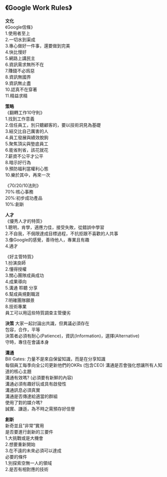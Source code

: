 ## 《Google Work Rules》
**文化**  
《Google信條》  
1.使用者至上  
2.一切水到渠成  
3.專心做好一件事，還要做到完美  
4.快比慢好  
5.網路上講民主  
6.資訊需求無所不在  
7.賺錢不必爲惡  
8.資訊無國界  
9.資訊無止盡  
10.認真不在穿著  
11.精益求精  

**策略**  
《翻轉工作10守則》  
1.找到工作意義  
2.信任員工，別只聽顧客的，要以技術洞見為基礎    
3.結交比自己厲害的人   
4.員工發展與績效脫鉤  
5.聚焦頂尖與墊底員工  
6.能省則省，該花就花  
7.薪資不公平才公平  
8.暗示好行為  
9.預防福利當權利心態  
10.樂於其中，再來一次  

《70/20/10法則》  
70%:核心事務  
20%:初步成功產品  
10%:創新  

**人才**  
《優秀人才的特質》  
1.聰明，肯學，適應力佳，接受失敗，從錯誤中學習  
2.不自我，不侷限達成目標過程，不抗拒跟不喜歡的人共事  
3.像Google的感覺，善待他人，專業且有趣    
4.通才  

《好主管特質》  
1.扮演良師  
2.懂得授權  
3.關心團隊成員成功  
4.成果導向  
5.溝通 聆聽 分享  
6.幫成員規劃職涯  
7.明確團隊願景  
8.技術專業  
員工可以用這些特質調查主管優劣  

**決策** 
大家一起討論出共識，但異議必須存在  
包容，合作，平等  
決策者必須有耐心(Patience)，資訊(Information)，選擇(Alternative)  
守時，專住在會議本身  

**溝通**  
Bill Gates: 力量不是來自保留知識，而是在分享知識  
每個員工每季向全公司更新他們的OKRs (包含CEO) 
溝通是否會強化想讓所有人知道的核心主題  
溝通有效嗎? (必須要有新鮮的內容)  
溝通必須有趣好玩或具有啟發性  
溝通訊息必須真實  
溝通是否傳達給適當的群組  
使用了對的媒介嗎?  
誠實、謙遜，為不時之需預存好信譽  

**創新**  
新奇並且”非常”實用  
是否要進行創新的三要件  
1.大挑戰或是大機會  
2.想要重新開始  
3.在不遠的未來必須可以達成  
必要的條件  
1.別探索空無一人的領域  
2.是否有相對應的技術  
